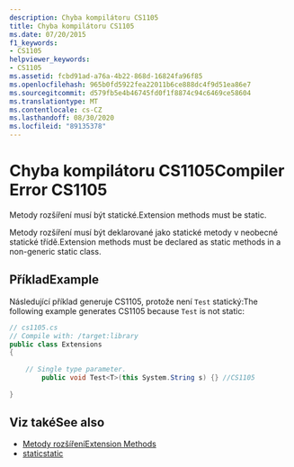 ```yaml
---
description: Chyba kompilátoru CS1105
title: Chyba kompilátoru CS1105
ms.date: 07/20/2015
f1_keywords:
- CS1105
helpviewer_keywords:
- CS1105
ms.assetid: fcbd91ad-a76a-4b22-868d-16824fa96f85
ms.openlocfilehash: 965b0fd5922fea22011b6ce888dc4f9d51ea86e7
ms.sourcegitcommit: d579fb5e4b46745fd0f1f8874c94c6469ce58604
ms.translationtype: MT
ms.contentlocale: cs-CZ
ms.lasthandoff: 08/30/2020
ms.locfileid: "89135378"
---
```

# <a name="compiler-error-cs1105"></a><span data-ttu-id="fb989-103">Chyba kompilátoru CS1105</span><span class="sxs-lookup"><span data-stu-id="fb989-103">Compiler Error CS1105</span></span>
<span data-ttu-id="fb989-104">Metody rozšíření musí být statické.</span><span class="sxs-lookup"><span data-stu-id="fb989-104">Extension methods must be static.</span></span>  
  
 <span data-ttu-id="fb989-105">Metody rozšíření musí být deklarované jako statické metody v neobecné statické třídě.</span><span class="sxs-lookup"><span data-stu-id="fb989-105">Extension methods must be declared as static methods in a non-generic static class.</span></span>  
  
## <a name="example"></a><span data-ttu-id="fb989-106">Příklad</span><span class="sxs-lookup"><span data-stu-id="fb989-106">Example</span></span>  
 <span data-ttu-id="fb989-107">Následující příklad generuje CS1105, protože není `Test` statický:</span><span class="sxs-lookup"><span data-stu-id="fb989-107">The following example generates CS1105 because `Test` is not static:</span></span>  
  
```csharp  
// cs1105.cs  
// Compile with: /target:library  
public class Extensions  
{  
  
    // Single type parameter.  
        public void Test<T>(this System.String s) {} //CS1105  
  
}  
```  
  
## <a name="see-also"></a><span data-ttu-id="fb989-108">Viz také</span><span class="sxs-lookup"><span data-stu-id="fb989-108">See also</span></span>

- [<span data-ttu-id="fb989-109">Metody rozšíření</span><span class="sxs-lookup"><span data-stu-id="fb989-109">Extension Methods</span></span>](../programming-guide/classes-and-structs/extension-methods.md)
- [<span data-ttu-id="fb989-110">static</span><span class="sxs-lookup"><span data-stu-id="fb989-110">static</span></span>](../language-reference/keywords/static.md)
